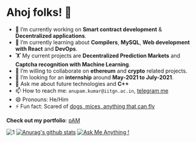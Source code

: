 # Ahoj folks! 👋
- 🔭 I’m currently working on <b>Smart contract development</b> & <b>Decentralized applications</b>.
- 🌱 I’m currently learning about <b>Compilers</b>, <b>MySQL</b>, <b>Web development with React</b> and <b>DevOps</b>.
- 🏋️ My current projects are <b>Decentralized Prediction Markets</b> and <b>Captcha recognition with Machine Learning</b>.
- 👯 I’m willing to collaborate on <b>ethereum</b> and <b>crypto</b> related projects.
- 🤔 I’m looking for an <b>internship</b> around <b>May-2021 to July-2021</b>.
- 💬 Ask me about future technologies and <b>C++</b>
- 📫 How to reach me: `anupam.kumar@iitgn.ac.in`, [telegram me](https://t.me/akcgjc007)
- 😄 Pronouns: He/Him
- ⚡ Fun fact: Scared of <ins>dogs, mices, anything that can fly</ins>

<b>Check out my portfolio</b>: [pAM](http://akcgjc007.github.io/)

![1](https://github-readme-stats.vercel.app/api/top-langs/?username=akcgjc007&theme=blue-green)
[![Anurag's github stats](https://github-readme-stats.vercel.app/api?username=akcgjc007&theme=blue-green)]()
[![Ask Me Anything !](https://img.shields.io/badge/Ask%20me-anything-1abc9c.svg)](https://GitHub.com/Naereen/ama)

